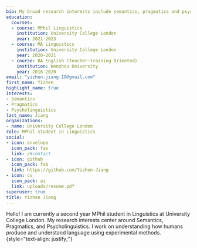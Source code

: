 ```yaml
---
bio: My broad research interests include semantics, pragmatics and psycholinguistics.
education:
  courses:
  - course: MPhil Linguistics
    institution: University College London
    year: 2021-2023
  - course: MA Linguistics
    institution: University College London
    year: 2020-2021
  - course: BA English (Teacher-training Oriented)
    institution: Wenzhou University
    year: 2016-2020
email: "yizhen.jiang.19@gmail.com"
first_name: Yizhen
highlight_name: true
interests:
- Semantics
- Pragmatics
- Psycholinguistics
last_name: Jiang
organizations:
- name: University College London
role: MPhil student in Linguistics 
social:
- icon: envelope
  icon_pack: fas
  link: /#contact
- icon: github
  icon_pack: fab
  link: https://github.com/Yizhen-Jiang
- icon: cv
  icon_pack: ai
  link: uploads/resume.pdf
superuser: true
title: Yizhen Jiang
---
```


Hello! I am currently a second year MPhil student in Linguistics at University College London. My research interests center around Semantics, Pragmatics, and Psycholinguistics. I work on understanding how humans produce and understand language using experimental methods.
{style="text-align: justify;"}
